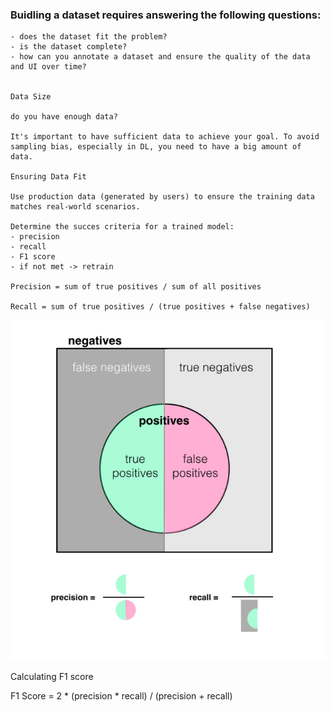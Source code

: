 ### Buidling a dataset requires answering the following questions:
    - does the dataset fit the problem?
    - is the dataset complete?
    - how can you annotate a dataset and ensure the quality of the data and UI over time?


    Data Size 

    do you have enough data?

    It's important to have sufficient data to achieve your goal. To avoid sampling bias, especially in DL, you need to have a big amount of data. 

    Ensuring Data Fit

    Use production data (generated by users) to ensure the training data matches real-world scenarios.

    Determine the succes criteria for a trained model:
    - precision
    - recall
    - F1 score
    - if not met -> retrain 

    Precision = sum of true positives / sum of all positives

    Recall = sum of true positives / (true positives + false negatives)

![](./pics/pic5.png)

Calculating F1 score

F1 Score = 2 * (precision * recall) / (precision + recall)